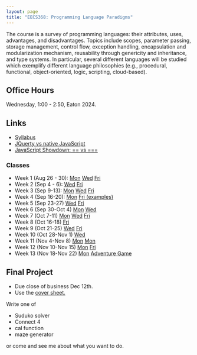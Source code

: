 ```yaml
---
layout: page
title: "EECS368: Programming Language Paradigms"
---
```


The course is a survey of programming languages: their attributes,
uses, advantages, and disadvantages. Topics include scopes, parameter
passing, storage management, control flow, exception handling,
encapsulation and modularization mechanism, reusability through
genericity and inheritance, and type systems.  In particular, several
different languages will be studied which exemplify different language
philosophies (e.g., procedural, functional, object-oriented, logic,
scripting, cloud-based).


## Office Hours

Wednesday, 1:00 - 2:50, Eaton 2024.

## Links

 * <a href="https://drive.google.com/open?id=1viMiC9ftM7AK5pfWJrwQjHDeT15mvlGH">Syllabus<a>
 * <a href="https://flaviocopes.com/jquery/">JQuerty vs native JavaScript</a>
 * <a href="https://codeburst.io/javascript-showdown-vs-7be792be15b5">JavaScript Showdown: == vs ===</a>

### Classes

 * Week 1 (Aug 26 - 30): 
   <a href="https://drive.google.com/open?id=13gZ8dE924O3oFNPOh1gPLdax8E8MvODkme9wV8GeeQo">Mon</a>
   <a href="https://drive.google.com/open?id=1BD_ay3mK6CI5LbVs2G9pr2kelUGpiTAJKgktw-FD4gs">Wed</a>
   <a href="https://drive.google.com/open?id=1so_Eq7ZjIf3sYO-206YBjMWWBJYPyJ550mo1Ao7S_Yg">Fri</a>
 * Week 2 (Sep 4 - 6):
   <a href="https://drive.google.com/open?id=1R-kFlOjSzhI9kJJxjAK6s6RaBjJd_d2F-gzM6tDlhKM">Wed</a>
   <a href="https://drive.google.com/open?id=1SnKqQyjrs76mg7R5jqgmYNsXmQN_w8fY-f3SFSHrr8E">Fri</a>
 * Week 3 (Sep 9-13):
   <a href="https://drive.google.com/open?id=1u-IqMgffbeGHb5a6TedRsGp5a5g8hxHF0eFApc_9Zi8">Mon</a>
   <a href="https://drive.google.com/open?id=1_3v30uyKIYnB-EA_eS6G_g6IsrKpbyblniWd1Y85sNo">Wed</a>
   <a href="https://drive.google.com/open?id=1_K1NcBR4KBVaXOIRavVrVP5k-bSdGDyu141Tt3qs8gU">Fri</a>
 * Week 4 (Sep 16-20):
   <a href="https://drive.google.com/open?id=1u0MDpXnCo-PnqLu26JPAKz_Dh-7yoBeDH3YZYKnMj8s">Mon</a>
   <a href="https://drive.google.com/open?id=1WNc7IBVd3ydj1Ts0czu8HMQQnP7gj-uZ">Fri (examples)</a>
 * Week 5 (Sep 23-27)
   <a href="https://drive.google.com/open?id=1P7KDoLQu_KGzvYl2r2cODuEtW44XkJtQ9opj1oPPpN4">Wed</a>
   <a href="https://drive.google.com/open?id=19IQf5_hvhuJgdmN2dx2W3PibJdLndyuOIdrUVAfwwh0">Fri</a>
 * Week 6 (Sep 30-Oct 4)
   <a href="https://drive.google.com/open?id=1zwzz6IcFsYyxk1luYQfOjJUYLipVh9__bx8gHtwDFZM">Mon</a>
   <a href="https://drive.google.com/open?id=1U3Sfdx0GMDS-yeFm-iyYd0L-08D8hGi6j_HrjWFtSsE">Wed</a>
 * Week 7 (Oct 7-11)
   <a href="https://drive.google.com/open?id=1hTUgNZ1AN9UEbjPycbRSuG3LKp5mkpKTSER1ZQCHP9w">Mon</a>
   <a href="https://drive.google.com/open?id=1j_QO5CELBAYOrhHYVuzuSB__WrRe2p1y8YaZANsb_60">Wed</a>
   <a href="https://drive.google.com/open?id=1epJ13V1iHYYWkUXjgYCAhuFFtSz9L4d9kO-zk5ig-so">Fri</a>
 * Week 8 (Oct 16-18)
   <a href="https://drive.google.com/open?id=12P6JCFBc2qV2yiU00EUr75zrXZmTT598apwPCbkXals">Fri</a>
 * Week 9 (Oct 21-25)
   <a href="https://drive.google.com/open?id=1FTq1h802OofSJ0ODwM5rNDPX4LWEiLZweJCIhGrw910">Wed</a>
   <a href="https://drive.google.com/open?id=1XZZxkPW2Qu9NQraiqyo9-S2JLFzutwRjKRHdG_3OYVo">Fri</a>
 * Week 10 (Oct 28-Nov 1)
   <a href="https://drive.google.com/open?id=1abu5_2EmLbJrBl41kLmKWliu3pFEmKLiUsy8cyuLrLY">Wed</a>
 * Week 11 (Nov 4-Nov 8)
   <a href="https://drive.google.com/open?id=1nLUbJk7-c6jJah8le-2hhPoD2kQTlqmUxdQRSbHO91g">Mon</a>
   <a href="https://drive.google.com/open?id=1x7FHwhpd6KqDt_53flUwutPSqmDxXIvNjxwT947qkk8">Mon</a>
 * Week 12 (Nov 10-Nov 15)
   <a href="https://drive.google.com/open?id=1Qy9fZthL2MCANF6RRdOEOq76k63VaxqDpnLwjAZHckA">Mon</a>
   <a href="https://drive.google.com/open?id=1EgjSjl7VlMAPYutFxm0vR3h89SUZYOiCzitRZ9-tvls">Fri</a>
 * Week 13 (Nov 18-Nov 22)
   <a href="https://drive.google.com/open?id=1wKcTYtZV64N64PMVDEMRLU0oB8Xz-bjT7b3Zs3kUAvM">Mon</a>
   <a href="https://drive.google.com/open?id=1iverM9LsDghJIhE9Rafub7cSBhZC3iWp">Adventure Game</a>
   
   
## Final Project

  * Due close of business Dec 12th.
  * Use the <a href="http://ku-fpg.github.io/workbook/EECS_368/">cover sheet.</a>

Write one of
  
  * Suduko solver
  * Connect 4
  * cal function
  * maze generator
  
or come and see me about what you want to do.





